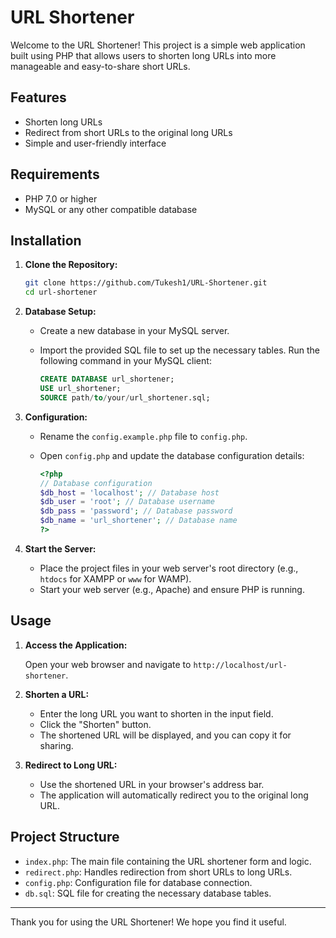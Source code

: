# URL Shortener

Welcome to the URL Shortener! This project is a simple web application built using PHP that allows users to shorten long URLs into more manageable and easy-to-share short URLs.

## Features

- Shorten long URLs
- Redirect from short URLs to the original long URLs
- Simple and user-friendly interface

## Requirements

- PHP 7.0 or higher
- MySQL or any other compatible database

## Installation

1. **Clone the Repository:**

   ```bash
   git clone https://github.com/Tukesh1/URL-Shortener.git
   cd url-shortener
   ```

2. **Database Setup:**

   - Create a new database in your MySQL server.
   - Import the provided SQL file to set up the necessary tables. Run the following command in your MySQL client:

     ```sql
     CREATE DATABASE url_shortener;
     USE url_shortener;
     SOURCE path/to/your/url_shortener.sql;
     ```

3. **Configuration:**

   - Rename the `config.example.php` file to `config.php`.
   - Open `config.php` and update the database configuration details:

     ```php
     <?php
     // Database configuration
     $db_host = 'localhost'; // Database host
     $db_user = 'root'; // Database username
     $db_pass = 'password'; // Database password
     $db_name = 'url_shortener'; // Database name
     ?>
     ```

4. **Start the Server:**

   - Place the project files in your web server's root directory (e.g., `htdocs` for XAMPP or `www` for WAMP).
   - Start your web server (e.g., Apache) and ensure PHP is running.

## Usage

1. **Access the Application:**

   Open your web browser and navigate to `http://localhost/url-shortener`.

2. **Shorten a URL:**

   - Enter the long URL you want to shorten in the input field.
   - Click the "Shorten" button.
   - The shortened URL will be displayed, and you can copy it for sharing.

3. **Redirect to Long URL:**

   - Use the shortened URL in your browser's address bar.
   - The application will automatically redirect you to the original long URL.

## Project Structure

- `index.php`: The main file containing the URL shortener form and logic.
- `redirect.php`: Handles redirection from short URLs to long URLs.
- `config.php`: Configuration file for database connection.
- `db.sql`: SQL file for creating the necessary database tables.

---

Thank you for using the URL Shortener! We hope you find it useful.

